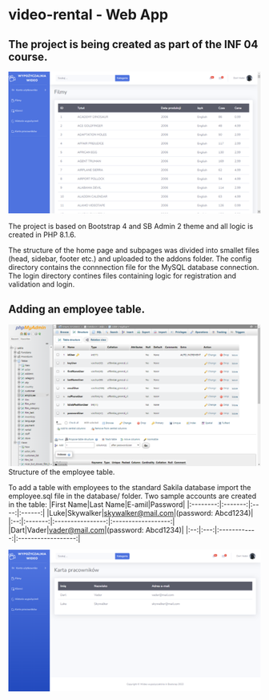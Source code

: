 # video-rental - Web App
## The project is being created as part of the INF 04 course.

![video-rental - web app](./screenshots/video-rental.png)

The project is based on Bootstrap 4 and SB Admin 2 theme and all logic is created in PHP 8.1.6.

The structure of the home page and subpages was divided into smallet files (head, sidebar, footer etc.) and uploaded to the addons folder.
The config directory contains the connnection file for the MySQL database connection.
The login directory contines files containing logic for registration and validation and login.

## Adding an employee table.

![video-rental_employee - web app](./screenshots/video-rental_employee-structure.png)
Structure of the employee table.

To add a table with employees to the standard Sakila database import the employee.sql file in the database/ folder. Two sample accounts are created in the table:
|First Name|Last Name|E-amil|Password|
|:--------:|:-------:|:----:|:------:|
|Luke|Skywalker|skywalker@mail.com|(password: Abcd1234)|
|:--:|:-------:|:----------------:|:------------------:|
|Dart|Vader|vader@mail.com|(password: Abcd1234)|
|:--:|:---:|:------------:|:------------------:|

![video-rental_employee - web app](./screenshots/video-rental_employee.png)
